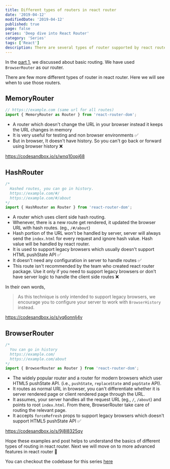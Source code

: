 ```yaml
---
title: Different types of routers in react router
date: '2019-04-12'
modifiedDate: '2019-04-12'
published: true
page: false
series: 'Deep dive into React Router'
category: 'Series'
tags: ['React']
description: There are several types of router supported by react router package. We will see the use cases for each types briefly in this article.
---
```


In the [part 1](/blog/basic-routing-in-react-router/), we discussed about basic routing. We have used `BrowserRouter` as our router.

There are few more different types of router in react router. Here we will see when to use those routers.

## MemoryRouter

```jsx
// https://example.com (same url for all routes)
import { MemoryRouter as Router } from 'react-router-dom';
```

- A router which doesn't change the URL in your browser instead it keeps the URL changes in memory
- It is very useful for testing and non browser environments ✅
- But in browser, It doesn't have history. So you can't go back or forward using browser history ❌

https://codesandbox.io/s/wnq10opj68

## HashRouter

```jsx
/*
  Hashed routes, you can go in history.
  https://example.com/#/
  https://example.com/#/about
*/
import { HashRouter as Router } from 'react-router-dom';
```

- A router which uses client side hash routing.
- Whenever, there is a new route get rendered, it updated the browser URL with hash routes. (eg., `/#/about`)
- Hash portion of the URL won't be handled by server, server will always send the `index.html` for every request and ignore hash value. Hash value will be handled by react router.
- It is used to support legacy browsers which usually doesn't support HTML pushState API ✅
- It doesn't need any configuration in server to handle routes ✅
- This route isn't recommended by the team who created react router package. Use it only if you need to support legacy browsers or don't have server logic to handle the client side routes ❌

In their own words,

> As this technique is only intended to support legacy browsers, we encourage you to configure your server to work with `BrowserHistory` instead.

https://codesandbox.io/s/yq6onnlj4v

## BrowserRouter

```jsx
/*
  You can go in history
  https://example.com/
  https://example.com/about
*/
import { BrowserRouter as Router } from 'react-router-dom';
```

- The widely popular router and a router for modern browsers which user HTML5 pushState API. (i.e., `pushState`, `replaceState` and `popState` API).
- It routes as normal URL in browser, you can't differentiate whether it is server rendered page or client rendered page through the URL.
- It assumes, your server handles all the request URL (eg., `/`, `/about`) and points to root `index.html`. From there, BrowserRouter take care of routing the relevant page.
- It accepts `forceRefresh` props to support legacy browsers which doesn't support HTML5 pushState API ✅

https://codesandbox.io/s/9j8l8325qy

Hope these examples and post helps to understand the basics of different types of routing in react router. Next we will move on to more advanced features in react router 🤗

You can checkout the codebase for this series [here](https://github.com/learnwithparam/react-router-series)

